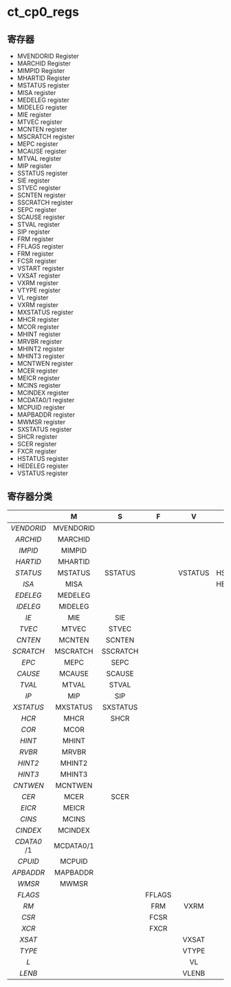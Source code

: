 # ct_cp0_regs

## 寄存器

- MVENDORID Register
- MARCHID Register
- MIMPID Register
- MHARTID Register
- MSTATUS register
- MISA register
- MEDELEG register
- MIDELEG register
- MIE register
- MTVEC register
- MCNTEN register
- MSCRATCH register
- MEPC register
- MCAUSE register
- MTVAL register
- MIP register
- SSTATUS register
- SIE register
- STVEC register
- SCNTEN register
- SSCRATCH register
- SEPC register
- SCAUSE register
- STVAL register
- SIP register
- FRM register
- FFLAGS register
- FRM register
- FCSR register
- VSTART register
- VXSAT register
- VXRM register
- VTYPE register
- VL register
- VXRM register
- MXSTATUS register
- MHCR register
- MCOR register
- MHINT register
- MRVBR register
- MHINT2 register
- MHINT3 register
- MCNTWEN register
- MCER register
- MEICR register
- MCINS register
- MCINDEX register
- MCDATA0/1 register
- MCPUID register
- MAPBADDR register
- MWMSR register
- SXSTATUS register
- SHCR register
- SCER register
- FXCR register
- HSTATUS register
- HEDELEG register
- VSTATUS register

## 寄存器分类

| | M | S | F | V | H |
|:--:|:--:|:--:|:--:|:--:|:--:|
| *VENDORID* | MVENDORID | &nbsp;   | &nbsp; | &nbsp;  | &nbsp;  |
| *ARCHID*   | MARCHID   | &nbsp;   | &nbsp; | &nbsp;  | &nbsp;  |
| *IMPID*    | MIMPID    | &nbsp;   | &nbsp; | &nbsp;  | &nbsp;  |
| *HARTID*   | MHARTID   | &nbsp;   | &nbsp; | &nbsp;  | &nbsp;  |
| *STATUS*   | MSTATUS   | SSTATUS  | &nbsp; | VSTATUS | HSTATUS |
| *ISA*      | MISA      | &nbsp;   | &nbsp; | &nbsp;  | HEDELEG |
| *EDELEG*   | MEDELEG   | &nbsp;   | &nbsp; | &nbsp;  | &nbsp;  |
| *IDELEG*   | MIDELEG   | &nbsp;   | &nbsp; | &nbsp;  | &nbsp;  |
| *IE*       | MIE       | SIE      | &nbsp; | &nbsp;  | &nbsp;  |
| *TVEC*     | MTVEC     | STVEC    | &nbsp; | &nbsp;  | &nbsp;  |
| *CNTEN*    | MCNTEN    | SCNTEN   | &nbsp; | &nbsp;  | &nbsp;  |
| *SCRATCH*  | MSCRATCH  | SSCRATCH | &nbsp; | &nbsp;  | &nbsp;  |
| *EPC*      | MEPC      | SEPC     | &nbsp; | &nbsp;  | &nbsp;  |
| *CAUSE*    | MCAUSE    | SCAUSE   | &nbsp; | &nbsp;  | &nbsp;  |
| *TVAL*     | MTVAL     | STVAL    | &nbsp; | &nbsp;  | &nbsp;  |
| *IP*       | MIP       | SIP      | &nbsp; | &nbsp;  | &nbsp;  |
| *XSTATUS*  | MXSTATUS  | SXSTATUS | &nbsp; | &nbsp;  | &nbsp;  |
| *HCR*      | MHCR      | SHCR     | &nbsp; | &nbsp;  | &nbsp;  |
| *COR*      | MCOR      | &nbsp;   | &nbsp; | &nbsp;  | &nbsp;  |
| *HINT*     | MHINT     | &nbsp;   | &nbsp; | &nbsp;  | &nbsp;  |
| *RVBR*     | MRVBR     | &nbsp;   | &nbsp; | &nbsp;  | &nbsp;  |
| *HINT2*    | MHINT2    | &nbsp;   | &nbsp; | &nbsp;  | &nbsp;  |
| *HINT3*    | MHINT3    | &nbsp;   | &nbsp; | &nbsp;  | &nbsp;  |
| *CNTWEN*   | MCNTWEN   | &nbsp;   | &nbsp; | &nbsp;  | &nbsp;  |
| *CER*      | MCER      | SCER     | &nbsp; | &nbsp;  | &nbsp;  |
| *EICR*     | MEICR     | &nbsp;   | &nbsp; | &nbsp;  | &nbsp;  |
| *CINS*     | MCINS     | &nbsp;   | &nbsp; | &nbsp;  | &nbsp;  |
| *CINDEX*   | MCINDEX   | &nbsp;   | &nbsp; | &nbsp;  | &nbsp;  |
| *CDATA0* /1| MCDATA0/1 | &nbsp;   | &nbsp; | &nbsp;  | &nbsp;  |
| *CPUID*    | MCPUID    | &nbsp;   | &nbsp; | &nbsp;  | &nbsp;  |
| *APBADDR*  | MAPBADDR  | &nbsp;   | &nbsp; | &nbsp;  | &nbsp;  |
| *WMSR*     | MWMSR     | &nbsp;   | &nbsp; | &nbsp;  | &nbsp;  |
| *FLAGS*    | &nbsp;    | &nbsp;   | FFLAGS | &nbsp;  | &nbsp;  |
| *RM*       | &nbsp;    | &nbsp;   | FRM    | VXRM    | &nbsp;  |
| *CSR*      | &nbsp;    | &nbsp;   | FCSR   | &nbsp;  | &nbsp;  |
| *XCR*      | &nbsp;    | &nbsp;   | FXCR   | &nbsp;  | &nbsp;  |
| *XSAT*     | &nbsp;    | &nbsp;   | &nbsp; | VXSAT   | &nbsp;  |
| *TYPE*     | &nbsp;    | &nbsp;   | &nbsp; | VTYPE   | &nbsp;  |
| *L*        | &nbsp;    | &nbsp;   | &nbsp; | VL      | &nbsp;  |
| *LENB*     | &nbsp;    | &nbsp;   | &nbsp; | VLENB   | &nbsp;  |
